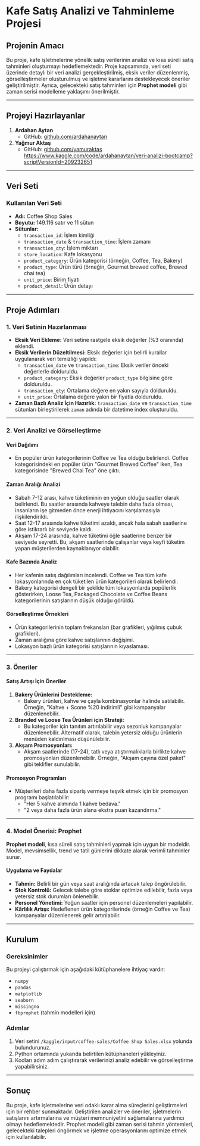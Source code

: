 # Kafe Satış Analizi ve Tahminleme Projesi

## Projenin Amacı
Bu proje, kafe işletmelerine yönelik satış verilerinin analizi ve kısa süreli satış tahminleri oluşturmayı hedeflemektedir.
Proje kapsamında, veri seti üzerinde detaylı bir veri analizi gerçekleştirilmiş, eksik veriler düzenlenmiş, görselleştirmeler oluşturulmuş ve işletme kararlarını destekleyecek öneriler geliştirilmiştir.
Ayrıca, gelecekteki satış tahminleri için **Prophet modeli** gibi zaman serisi modelleme yaklaşımı önerilmiştir.

---

## Projeyi Hazırlayanlar
1. **Ardahan Aytan**  
   - GitHub: [github.com/ardahanaytan](https://github.com/ardahanaytan)
2. **Yağmur Aktaş**  
   - GitHub: [github.com/yamuraktas](https://github.com/yamuraktas)
https://www.kaggle.com/code/ardahanaytan/veri-analizi-bootcamp?scriptVersionId=209232651
---

## Veri Seti

### Kullanılan Veri Seti
- **Adı:** Coffee Shop Sales
- **Boyutu:** 149.116 satır ve 11 sütun
- **Sütunlar:**
  - `transaction_id`: İşlem kimliği
  - `transaction_date` & `transaction_time`: İşlem zamanı
  - `transaction_qty`: İşlem miktarı
  - `store_location`: Kafe lokasyonu
  - `product_category`: Ürün kategorisi (örneğin, Coffee, Tea, Bakery)
  - `product_type`: Ürün türü (örneğin, Gourmet brewed coffee, Brewed chai tea)
  - `unit_price`: Birim fiyatı
  - `product_detail`: Ürün detayı

---

## Proje Adımları

### 1. Veri Setinin Hazırlanması
- **Eksik Veri Ekleme:** Veri setine rastgele eksik değerler (%3 oranında) eklendi.
- **Eksik Verilerin Düzeltilmesi:** Eksik değerler için belirli kurallar uygulanarak veri temizliği yapıldı:
  - `transaction_date` ve `transaction_time`: Eksik veriler önceki değerlerle dolduruldu.
  - `product_category`: Eksik değerler `product_type` bilgisine göre dolduruldu.
  - `transaction_qty`: Ortalama değere en yakın sayıyla dolduruldu.
  - `unit_price`: Ortalama değere yakın bir fiyatla dolduruldu.
- **Zaman Bazlı Analiz İçin Hazırlık:** `transaction_date` ve `transaction_time` sütunları birleştirilerek `zaman` adında bir datetime index oluşturuldu.

---

### 2. Veri Analizi ve Görselleştirme

#### Veri Dağılımı
- En popüler ürün kategorilerinin Coffee ve Tea olduğu belirlendi. Coffee kategorisindeki en popüler ürün "Gourmet Brewed Coffee" iken, Tea kategorisinde "Brewed Chai Tea" öne çıktı.

#### Zaman Aralığı Analizi
- Sabah 7-12 arası, kahve tüketiminin en yoğun olduğu saatler olarak belirlendi. Bu saatler arasında kahveye talebin daha fazla olması, insanların işe gitmeden önce enerji ihtiyacını karşılamasıyla ilişkilendirildi.
- Saat 12-17 arasında kahve tüketimi azaldı, ancak hala sabah saatlerine göre istikrarlı bir seviyede kaldı.
- Akşam 17-24 arasında, kahve tüketimi öğle saatlerine benzer bir seviyede seyretti. Bu, akşam saatlerinde çalışanlar veya keyfi tüketim yapan müşterilerden kaynaklanıyor olabilir.

#### Kafe Bazında Analiz
- Her kafenin satış dağılımları incelendi. Coffee ve Tea tüm kafe lokasyonlarında en çok tüketilen ürün kategorileri olarak belirlendi.
- Bakery kategorisi dengeli bir şekilde tüm lokasyonlarda popülerlik gösterirken, Loose Tea, Packaged Chocolate ve Coffee Beans kategorilerinin satışlarının düşük olduğu görüldü.

#### Görselleştirme Örnekleri
- Ürün kategorilerinin toplam frekansları (bar grafikleri, yığılmış çubuk grafikleri).
- Zaman aralığına göre kahve satışlarının değişimi.
- Lokasyon bazlı ürün kategorisi satışlarının kıyaslaması.

---

### 3. Öneriler

#### Satış Artışı İçin Öneriler
1. **Bakery Ürünlerini Destekleme:**
   - Bakery ürünleri, kahve ve çayla kombinasyonlar halinde satılabilir. Örneğin, "Kahve + Scone %20 indirimli" gibi kampanyalar düzenlenebilir.
2. **Branded ve Loose Tea Ürünleri için Strateji:**
   - Bu kategoriler için tanıtım artırılabilir veya sezonluk kampanyalar düzenlenebilir. Alternatif olarak, talebin yetersiz olduğu ürünlerin menüden kaldırılması düşünülebilir.
3. **Akşam Promosyonları:**
   - Akşam saatlerinde (17-24), tatlı veya atıştırmalıklarla birlikte kahve promosyonları düzenlenebilir. Örneğin, "Akşam çayına özel paket" gibi teklifler sunulabilir.

#### Promosyon Programları
- Müşterileri daha fazla sipariş vermeye teşvik etmek için bir promosyon programı başlatılabilir:
  - "Her 5 kahve alımında 1 kahve bedava."
  - "2 veya daha fazla ürün alana ekstra puan kazandırma."

---

### 4. Model Önerisi: Prophet

**Prophet modeli**, kısa süreli satış tahminleri yapmak için uygun bir modeldir. Model, mevsimsellik, trend ve tatil günlerini dikkate alarak verimli tahminler sunar.

#### Uygulama ve Faydalar
- **Tahmin:** Belirli bir gün veya saat aralığında artacak talep öngörülebilir.
- **Stok Kontrolü:** Gelecek talebe göre stoklar optimize edilebilir, fazla veya yetersiz stok durumları önlenebilir.
- **Personel Yönetimi:** Yoğun saatler için personel düzenlemeleri yapılabilir.
- **Kârlılık Artışı:** Hedeflenen ürün kategorilerinde (örneğin Coffee ve Tea) kampanyalar düzenlenerek gelir artırılabilir.

---

## Kurulum

### Gereksinimler
Bu projeyi çalıştırmak için aşağıdaki kütüphanelere ihtiyaç vardır:
- `numpy`
- `pandas`
- `matplotlib`
- `seaborn`
- `missingno`
- `fbprophet` (tahmin modelleri için)

### Adımlar
1. Veri setini `/kaggle/input/coffee-sales/Coffee Shop Sales.xlsx` yolunda bulundurunuz.
2. Python ortamında yukarıda belirtilen kütüphaneleri yükleyiniz.
3. Kodları adım adım çalıştırarak verilerinizi analiz edebilir ve görselleştirme yapabilirsiniz.

---

## Sonuç

Bu proje, kafe işletmelerine veri odaklı karar alma süreçlerini geliştirmeleri için bir rehber sunmaktadır. 
Geliştirilen analizler ve öneriler, işletmelerin satışlarını artırmalarına ve müşteri memnuniyetini sağlamalarına yardımcı olmayı hedeflemektedir. 
Prophet modeli gibi zaman serisi tahmin yöntemleri, gelecekteki talepleri öngörmek ve işletme operasyonlarını optimize etmek için kullanılabilir.
